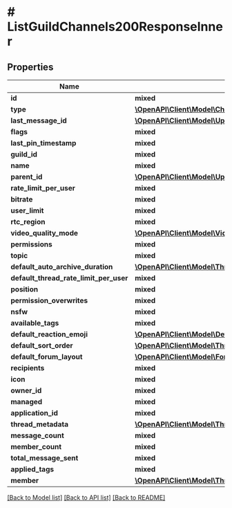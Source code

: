 # # ListGuildChannels200ResponseInner

## Properties

Name | Type | Description | Notes
------------ | ------------- | ------------- | -------------
**id** | **mixed** |  |
**type** | [**\OpenAPI\Client\Model\ChannelTypes**](ChannelTypes.md) |  |
**last_message_id** | [**\OpenAPI\Client\Model\UpdateSelfVoiceStateRequestChannelId**](UpdateSelfVoiceStateRequestChannelId.md) |  | [optional]
**flags** | **mixed** |  |
**last_pin_timestamp** | **mixed** |  | [optional]
**guild_id** | **mixed** |  |
**name** | **mixed** |  |
**parent_id** | [**\OpenAPI\Client\Model\UpdateSelfVoiceStateRequestChannelId**](UpdateSelfVoiceStateRequestChannelId.md) |  | [optional]
**rate_limit_per_user** | **mixed** |  | [optional]
**bitrate** | **mixed** |  | [optional]
**user_limit** | **mixed** |  | [optional]
**rtc_region** | **mixed** |  | [optional]
**video_quality_mode** | [**\OpenAPI\Client\Model\VideoQualityModes**](VideoQualityModes.md) |  | [optional]
**permissions** | **mixed** |  | [optional]
**topic** | **mixed** |  | [optional]
**default_auto_archive_duration** | [**\OpenAPI\Client\Model\ThreadAutoArchiveDuration**](ThreadAutoArchiveDuration.md) |  | [optional]
**default_thread_rate_limit_per_user** | **mixed** |  | [optional]
**position** | **mixed** |  |
**permission_overwrites** | **mixed** |  | [optional]
**nsfw** | **mixed** |  | [optional]
**available_tags** | **mixed** |  | [optional]
**default_reaction_emoji** | [**\OpenAPI\Client\Model\DefaultReactionEmojiResponse**](DefaultReactionEmojiResponse.md) |  | [optional]
**default_sort_order** | [**\OpenAPI\Client\Model\ThreadSortOrder**](ThreadSortOrder.md) |  | [optional]
**default_forum_layout** | [**\OpenAPI\Client\Model\ForumLayout**](ForumLayout.md) |  | [optional]
**recipients** | **mixed** |  |
**icon** | **mixed** |  | [optional]
**owner_id** | **mixed** |  |
**managed** | **mixed** |  | [optional]
**application_id** | **mixed** |  | [optional]
**thread_metadata** | [**\OpenAPI\Client\Model\ThreadMetadataResponse**](ThreadMetadataResponse.md) |  | [optional]
**message_count** | **mixed** |  |
**member_count** | **mixed** |  |
**total_message_sent** | **mixed** |  |
**applied_tags** | **mixed** |  | [optional]
**member** | [**\OpenAPI\Client\Model\ThreadMemberResponse**](ThreadMemberResponse.md) |  | [optional]

[[Back to Model list]](../../README.md#models) [[Back to API list]](../../README.md#endpoints) [[Back to README]](../../README.md)
